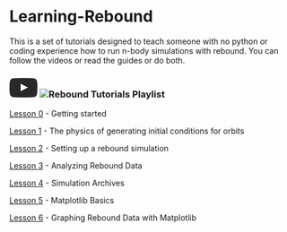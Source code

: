 # Learning-Rebound
This is a set of tutorials designed to teach someone with no python or coding experience how to run n-body simulations with rebound. You can follow the videos or read the guides or do both.

### ![youtube logo](/ico.png)   ![Rebound Tutorials Playlist](https://www.youtube.com/watch?v=pO_BRjKrZjw&list=PL57fZi3Si5IcBp22HiI8InQhkeWDBm8-h)

[Lesson 0](/Lesson0.md) - Getting started

[Lesson 1](/Lesson1.md) - The physics of generating initial conditions for orbits

[Lesson 2](/Lesson2.md) - Setting up a rebound simulation

[Lesson 3](/Lesson3.md) - Analyzing Rebound Data

[Lesson 4](/Lesson4.md) - Simulation Archives

[Lesson 5](/Lesson5.md) - Matplotlib Basics

[Lesson 6](/Lesson6.md) - Graphing Rebound Data with Matplotlib
